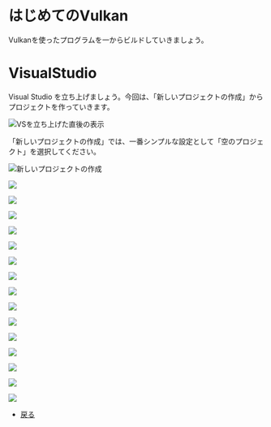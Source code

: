 # はじめてのVulkan

Vulkanを使ったプログラムを一からビルドしていきましょう。

# VisualStudio

Visual Studio を立ち上げましょう。今回は、「新しいプロジェクトの作成」からプロジェクトを作っていきます。

![VSを立ち上げた直後の表示](3/vs1.png "VSを立ち上げた直後の表示")

「新しいプロジェクトの作成」では、一番シンプルな設定として「空のプロジェクト」を選択してください。

![新しいプロジェクトの作成](3/vs2.png "新しいプロジェクトの作成")

![](3/vs3.png "")

![](3/vs4.png "")

![](3/vs5.png "")

![](3/vs6.png "")

![](3/vs7.png "")

![](3/vs8.png "")

![](3/vs9.png "")

![](3/vs10.png "")

![](3/vs11.png "")

![](3/vs12.png "")

![](3/vs13.png "")

![](3/vs14.png "")

![](3/vs15.png "")

![](3/vs16.png "")

![](3/vs17.png "")

* [戻る](./)
